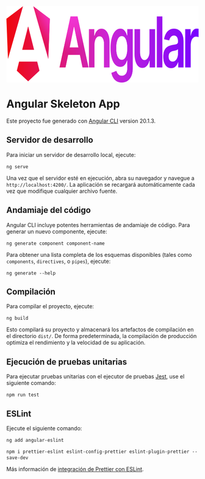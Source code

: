 <img alt="Logo de Angular" src="./public/assets/images/angular-logo.svg" style="display: block; margin: 0 auto" height=200 width=600 />

# Angular Skeleton App

Este proyecto fue generado con [Angular CLI](https://github.com/angular/angular-cli) version 20.1.3.

## Servidor de desarrollo

Para iniciar un servidor de desarrollo local, ejecute:

```
ng serve
```

Una vez que el servidor esté en ejecución, abra su navegador y navegue a `http://localhost:4200/`. La aplicación se recargará automáticamente cada vez que modifique cualquier archivo fuente.

## Andamiaje del código

Angular CLI incluye potentes herramientas de andamiaje de código. Para generar un nuevo componente, ejecute:

```
ng generate component component-name
```

Para obtener una lista completa de los esquemas disponibles (tales como `components`, `directives`, o `pipes`), ejecute:

```
ng generate --help
```

## Compilación

Para compilar el proyecto, ejecute:

```
ng build
```

Esto compilará su proyecto y almacenará los artefactos de compilación en el directorio `dist/`. De forma predeterminada, la compilación de producción optimiza el rendimiento y la velocidad de su aplicación.

## Ejecución de pruebas unitarias

Para ejecutar pruebas unitarias con el ejecutor de pruebas [Jest](https://github.com/jestjs/jest/), use el siguiente comando:

```
npm run test
```

## ESLint

Ejecute el siguiente comando:

```
ng add angular-eslint
```

```
npm i prettier-eslint eslint-config-prettier eslint-plugin-prettier --save-dev
```

Más información de [integración de Prettier con ESLint](https://prettier.io/docs/related-projects#eslint-integrations).

